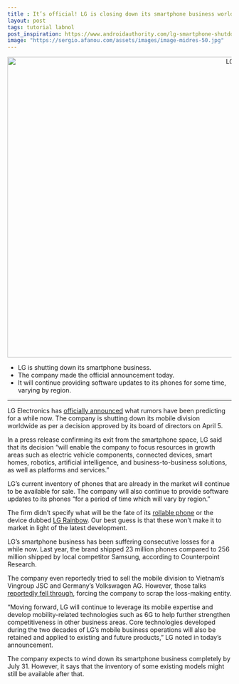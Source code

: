 ```yaml
---
title : It’s official! LG is closing down its smartphone business worldwide
layout: post
tags: tutorial labnol
post_inspiration: https://www.androidauthority.com/lg-smartphone-shutdown-1214995/
image: "https://sergio.afanou.com/assets/images/image-midres-50.jpg"
---
```


<p><html><body></p>
<p style="text-align: center;"><img class="size-large wp-image-1130840 noname aa-img" title="LG Velvet back of dual screen case" src="https://cdn57.androidauthority.net/wp-content/uploads/2020/06/LG-Velvet-back-of-dual-screen-case-1200x675.jpg" alt="LG Velvet back of dual screen case" width="1200" height="675" data-attachment-id="1130840" srcset="https://cdn57.androidauthority.net/wp-content/uploads/2020/06/LG-Velvet-back-of-dual-screen-case-1200x676.jpg 1200w, https://cdn57.androidauthority.net/wp-content/uploads/2020/06/LG-Velvet-back-of-dual-screen-case-300x170.jpg 300w, https://cdn57.androidauthority.net/wp-content/uploads/2020/06/LG-Velvet-back-of-dual-screen-case-768x432.jpg 768w, https://cdn57.androidauthority.net/wp-content/uploads/2020/06/LG-Velvet-back-of-dual-screen-case-16x9.jpg 16w, https://cdn57.androidauthority.net/wp-content/uploads/2020/06/LG-Velvet-back-of-dual-screen-case-32x18.jpg 32w, https://cdn57.androidauthority.net/wp-content/uploads/2020/06/LG-Velvet-back-of-dual-screen-case-28x16.jpg 28w, https://cdn57.androidauthority.net/wp-content/uploads/2020/06/LG-Velvet-back-of-dual-screen-case-56x32.jpg 56w, https://cdn57.androidauthority.net/wp-content/uploads/2020/06/LG-Velvet-back-of-dual-screen-case-64x36.jpg 64w, https://cdn57.androidauthority.net/wp-content/uploads/2020/06/LG-Velvet-back-of-dual-screen-case-712x400.jpg 712w, https://cdn57.androidauthority.net/wp-content/uploads/2020/06/LG-Velvet-back-of-dual-screen-case-1000x563.jpg 1000w, https://cdn57.androidauthority.net/wp-content/uploads/2020/06/LG-Velvet-back-of-dual-screen-case-792x446.jpg 792w, https://cdn57.androidauthority.net/wp-content/uploads/2020/06/LG-Velvet-back-of-dual-screen-case-1280x720.jpg 1280w, https://cdn57.androidauthority.net/wp-content/uploads/2020/06/LG-Velvet-back-of-dual-screen-case-840x472.jpg 840w, https://cdn57.androidauthority.net/wp-content/uploads/2020/06/LG-Velvet-back-of-dual-screen-case-1340x754.jpg 1340w, https://cdn57.androidauthority.net/wp-content/uploads/2020/06/LG-Velvet-back-of-dual-screen-case-770x433.jpg 770w, https://cdn57.androidauthority.net/wp-content/uploads/2020/06/LG-Velvet-back-of-dual-screen-case-355x200.jpg 355w, https://cdn57.androidauthority.net/wp-content/uploads/2020/06/LG-Velvet-back-of-dual-screen-case-675x380.jpg 675w, https://cdn57.androidauthority.net/wp-content/uploads/2020/06/LG-Velvet-back-of-dual-screen-case.jpg 1920w" sizes="(max-width: 1200px) 100vw, 1200px" /></p>
<div class="aa-img-source-credit"></div>
</p>
<div class="aa_tldr_text">
<ul>
<li>LG is shutting down its smartphone business.</li>
<li>The company made the official announcement today.</li>
<li>It will continue providing software updates to its phones for some time, varying by region.</li>
</ul>
</div><hr>
<p>LG Electronics has <a href="http://www.lgnewsroom.com/2021/04/lg-to-close-mobile-phone-business-worldwide/" target="_blank" rel="noopener">officially announced</a> what rumors have been predicting for a while now. The company is shutting down its mobile division worldwide as per a decision approved by its board of directors on April 5.</p>
<p>In a press release confirming its exit from the smartphone space, LG said that its decision &#8220;will enable the company to focus resources in growth areas such as electric vehicle components, connected devices, smart homes, robotics, artificial intelligence, and business-to-business solutions, as well as platforms and services.&#8221;</p>
<p>LG&#8217;s current inventory of phones that are already in the market will continue to be available for sale. The company will also continue to provide software updates to its phones &#8220;for a period of time which will vary by region.&#8221;</p>
<p>The firm didn&#8217;t specify what will be the fate of its <a href="https://www.androidauthority.com/lg-rollable-phone-1174957/">rollable phone</a> or the device dubbed <a href="https://www.androidauthority.com/lg-rainbow-1204850/">LG Rainbow</a>. Our best guess is that these won&#8217;t make it to market in light of the latest development.</p>
<p>LG&#8217;s smartphone business has been suffering consecutive losses for a while now. Last year, the brand shipped 23 million phones compared to 256 million shipped by local competitor Samsung, according to Counterpoint Research.</p>
<p>The company even reportedly tried to sell the mobile division to Vietnam’s Vingroup JSC and Germany’s Volkswagen AG. However, those talks <a href="https://www.androidauthority.com/lg-smartphone-business-shutdown-1211004/">reportedly fell through</a>, forcing the company to scrap the loss-making entity.</p>
<p>&#8220;Moving forward, LG will continue to leverage its mobile expertise and develop mobility-related technologies such as 6G to help further strengthen competitiveness in other business areas. Core technologies developed during the two decades of LG’s mobile business operations will also be retained and applied to existing and future products,&#8221; LG noted in today&#8217;s announcement.</p>
<p>The company expects to wind down its smartphone business completely by July 31. However, it says that the inventory of some existing models might still be available after that.</p>
</body></html></p>
